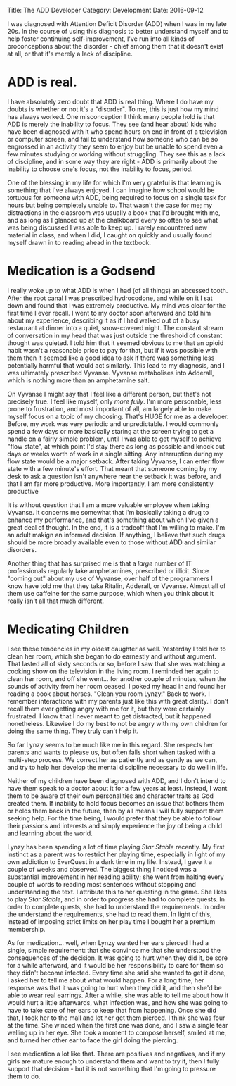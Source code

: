 Title: The ADD Developer
Category: Development
Date: 2016-09-12

I was diagnosed with Attention Deficit Disorder (ADD) when I was in my late
20s. In the course of using this diagnosis to better understand myself and to
help foster continuing self-improvement, I've run into all kinds of
proconceptions about the disorder - chief among them that it doesn't exist at
all, or that it's merely a lack of discipline.

# ADD is real.

I have absolutely zero doubt that ADD is real thing. Where I do have my doubts
is whether or not it's a "disorder". To me, this is just how my mind has
always worked. One misconception I think many people hold is that ADD is
merely the inability to focus. They see (and hear about) kids who have been
diagnosed with it who spend hours on end in front of a television or computer
screen, and fail to understand how someone who can be so engrossed in an
activity they seem to enjoy but be unable to spend even a few minutes studying
or working without struggling. They see this as a lack of discipline, and in
some way they are right - ADD is primarily about the inability to choose one's
focus, not the inability to focus, period.

One of the blessing in my life for which I'm very grateful is that learning is
something that I've always enjoyed. I can imagine how school would be tortuous
for someone with ADD, being required to focus on a single task for hours but
being completely unable to. That wasn't the case for me; my distractions in
the classroom was usually a book that I'd brought with me, and as long as I
glanced up at the chalkboard every so often to see what was being discussed I
was able to keep up. I rarely encountered new material in class, and when I
did, I caught on quickly and usually found myself drawn in to reading ahead in
the textbook.

# Medication is a Godsend

I really woke up to what ADD is when I had (of all things) an abcessed tooth.
After the root canal I was prescribed hydrocodone, and while on it I sat down
and found that I was extremely productive. My mind was clear for the first
time I ever recall. I went to my doctor soon afterward and told him about my
experience, describing it as if I had walked out of a busy restaurant at
dinner into a quiet, snow-covered night. The constant stream of conversation
in my head that was just outside the threshold of constant thought was
quieted. I told him that it seemed obvious to me that an opioid habit wasn't a
reasonable price to pay for that, but if it was possible with them then it
seemed like a good idea to ask if there was something less potentially harmful
that would act similarly. This lead to my diagnosis, and I was ultimately
prescribed Vyvanse. Vyvanse metabolises into Adderall, which is nothing more
than an amphetamine salt.

On Vyvanse I might say that I feel like a different person, but that's not
precisely true. I feel like myself, only *more fully*. I'm more personable,
less prone to frustration, and most important of all, am largely able to make
myself focus on a topic of my choosing. That's HUGE for me as a developer.
Before, my work was very periodic and unpredictable. I would commonly spend a
few days or more basically staring at the screen trying to get a handle on a
fairly simple problem, until I was able to get myself to achieve "flow state",
at which point I'd stay there as long as possible and knock out days or weeks
worth of work in a single sitting. Any interruption during my flow state would
be a major setback. After taking Vyvanse, I can enter flow state with a few
minute's effort. That meant that someone coming by my desk to ask a question
isn't anywhere near the setback it was before, and that I am far more
productive. More importantly, I am more consistently productive

It is without question that I am a more valuable employee when taking Vyvanse.
It concerns me somewhat that I'm basically taking a drug to enhance my
performance, and that's something about which I've given a great deal of
thought. In the end, it is a tradeoff that I'm willing to make. I'm an adult
makign an informed decision. If anything, I believe that such drugs should be
more broadly available even to those without ADD and similar disorders.

Another thing that has surprised me is that a *large* number of IT
professionals regularly take amphetamines, prescribed or illicit. Since
"coming out" about my use of Vyvanse, over half of the programmers I know have
told me that they take Ritalin, Adderall, or Vyvanse. Almost all of them use
caffeine for the same purpose, which when you think about it really isn't all
that much different.

# Medicating Children

I see these tendencies in my oldest daughter as well. Yesterday I told her to
clean her room, which she began to do earnestly and without argument. That
lasted all of sixty seconds or so, before I saw that she was watching a
cooking show on the television in the living room. I reminded her again to
clean her room, and off she went... for another couple of minutes, when the
sounds of activity from her room ceased. I poked my head in and found her
reading a book about horses.  "Clean you room Lynzy." Back to work. I remember
interactions with my parents just like this with great clarity. I don't recall
them ever getting angry with me for it, but they were certainly frustrated. I
know that I never meant to get distracted, but it happened nonetheless.
Likewise I do my best to not be angry with my own children for doing the same
thing. They truly can't help it.

So far Lynzy seems to be much like me in this regard. She respects her parents
and wants to please us, but often falls short when tasked with a multi-step
process. We correct her as patiently and as gently as we can, and try to help
her develop the mental discipline necessary to do well in life.

Neither of my children have been diagnosed with ADD, and I don't intend to
have them speak to a doctor about it for a few years at least. Instead, I want
them to be aware of their own personalities and character traits as God
created them. If inability to hold focus becomes an issue that bothers them or
holds them back in the future, then by all means I will fully support them
seeking help. For the time being, I would prefer that they be able to follow
their passions and interests and simply experience the joy of being a child
and learning about the world.

Lynzy has been spending a lot of time playing *Star Stable* recently. My first
instinct as a parent was to restrict her playing time, especially in light of
my own addiction to EverQuest in a dark time in my life. Instead, I gave it a
couple of weeks and observed. The biggest thing I noticed was a substantial
improvement in her reading ability; she went from halting every couple of
words to reading most sentences without stopping and understanding the text.
I attribute this to her questing in the game. She likes to play *Star Stable*,
and in order to progress she had to complete quests. In order to complete
quests, she had to understand the requirements. In order the understand the
requirements, she had to read them. In light of this, instead of imposing
strict limits on her play time I bought her a premium membership.

As for medication... well, when Lynzy wanted her ears pierced I had a single,
simple requirement: that she convince me that she understood the consequences
of the decision. It was going to hurt when they did it, be sore for a while
afterward, and it would be her responsibility to care for them so they didn't
become infected. Every time she said she wanted to get it done, I asked her to
tell me about what would happen. For a long time, her response was that it was
going to hurt when they did it, and then she'd be able to wear real earrings.
After a while, she was able to tell me about how it would hurt a little
afterwards, what infection was, and how she was going to have to take care of
her ears to keep that from happening. Once she did that, I took her to the
mall and let her get them pierced. I think she was four at the time. She
winced when the first one was done, and I saw a single tear welling up in her
eye. She took a moment to compose herself, smiled at me, and turned her other
ear to face the girl doing the piercing.

I see medication a lot like that. There are positives and negatives, and if my
girls are mature enough to understand them and want to try it, then I fully
support that decision - but it is not something that I'm going to pressure
them to do.


